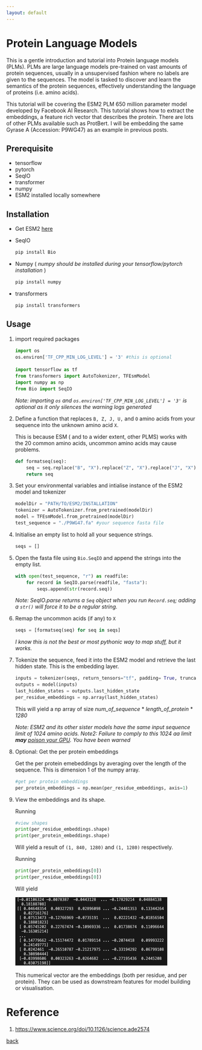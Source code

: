 ```yaml
---
layout: default
---
```


# Protein Language Models 

This is a gentle introduction and tutorial into Protein language models (PLMs). PLMs are large language models pre-trained on vast amounts of protein sequences, usually in a unsupervised fashion where no labels are given to the sequences. The model is tasked to discover and learn the semantics of the protein sequences, effectively understanding the language of proteins (i.e. amino acids). 

This tutorial will be covering the ESM2 PLM 650 million parameter model developed by Facebook AI Research. This tutorial shows how to extract the embeddings, a feature rich vector that describes the protein. There are lots of other PLMs available such as ProtBert.
I will be embedding the same Gyrase A (Accession: P9WG47) as an example in previous posts.

## Prerequisite 

* tensorflow
* pytorch
* SeqIO
* transformer
* numpy
* ESM2 installed locally somewhere

## Installation

* Get ESM2 [here](https://huggingface.co/facebook/esm2_t33_650M_UR50D)
* SeqIO
    ```sh
    pip install Bio
    ```
* Numpy ( *numpy should be installed during your tensorflow/pytorch installation* )

    ```sh
    pip install numpy
    ```
* transformers

    ```sh
    pip install transformers
    ```

## Usage

1. import required packages

    ```python
    import os
    os.environ['TF_CPP_MIN_LOG_LEVEL'] = '3' #this is optional

    import tensorflow as tf
    from transformers import AutoTokenizer, TFEsmModel
    import numpy as np
    from Bio import SeqIO
    ```

    *Note: importing `os` and `os.environ['TF_CPP_MIN_LOG_LEVEL'] = '3'` is optional as it only silences the warning logs generated*

2. Define a function that replaces `B, Z, J, U,` and `O` amino acids from your sequence into the unknown amino acid `X`.

    This is because ESM ( and to a wider extent, other PLMS) works with the 20 common amino acids, uncommon amino acids may cause problems.

    ```python
    def formatseq(seq):
        seq = seq.replace("B", "X").replace("Z", "X").replace("J", "X").replace("U", "X").replace("O", "X")
        return seq
    ```

3. Set your environmental variables and intialise instance of the ESM2 model and tokenizer
    
    ```python
    modelDir = "PATH/TO/ESM2/INSTALLATION"
    tokenizer = AutoTokenizer.from_pretrained(modelDir)
    model = TFEsmModel.from_pretrained(modelDir)
    test_sequence = "./P9WG47.fa" #your sequence fasta file
    ```

4. Initialise an empty list to hold all your sequence strings.
    
    ```python
    seqs = []
    ```

5. Open the fasta file using `Bio.SeqIO` and append the strings into the empty list.

    ```python
    with open(test_sequence, "r") as readfile:
        for record in SeqIO.parse(readfile, "fasta"):
            seqs.append(str(record.seq))
    ```

    *Note: SeqIO.parse returns a `Seq` object when you run `Record.seq`; adding a `str()` will force it to be a regular string.*

6. Remap the uncommon acids (if any) to `X`
    
    ```python
    seqs = [formatseq(seq) for seq in seqs]
    ```

    *I know this is not the best or most pythonic way to map stuff, but it works.*

7.  Tokenize the sequence, feed it into the ESM2 model and retrieve the last hidden state. This is the embedding layer.
    
    ```python
    inputs = tokenizer(seqs, return_tensors="tf", padding= True, truncation= True, max_length = 1024) #return tf for tensorflow
    outputs = model(inputs)
    last_hidden_states = outputs.last_hidden_state
    per_residue_embeddings = np.array(last_hidden_states)
    ```

    This will yield a np array of size *num_of_sequence* * *length_of_protein* * *1280*

    *Note: ESM2 and its other sister models have the same input sequence limit of 1024 amino acids.*
    *Note2: Failure to comply to this 1024 aa limit **may** [poison your GPU](https://github.com/facebookresearch/esm/discussions/76). You have been warned*

8. Optional: Get the per protein embeddings
    
    Get the per protein emebeddings by averaging over the length of the sequence. This is dimension 1 of the numpy array.

    ```python
    #get per protein embeddings
    per_protein_embeddings = np.mean(per_residue_embeddings, axis=1)
    ```

9. View the embeddings and its shape.

    Running

    ```python
    #view shapes
    print(per_residue_embeddings.shape)
    print(per_protein_embeddings.shape)
    ```

    Will yield a result of `(1, 840, 1280)` and `(1, 1280)` respectively.

    Running
    ```python
    print(per_protein_embeddings[0])
    print(per_residue_embeddings[0])
    ```

    Will yield

    ![PLM embeddings](../images/plm/plm_embedding.png)


    This numerical vector are the embeddings (both per residue, and per protein).
    They can be used as downstream features for model building or visualisation.




# Reference

1. https://www.science.org/doi/10.1126/science.ade2574

[back](../)
